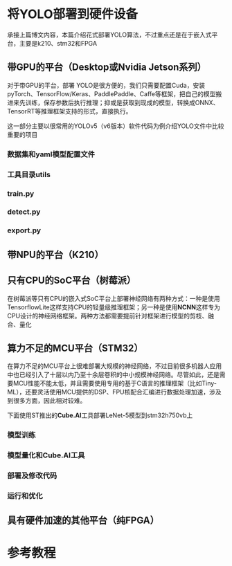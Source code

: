 # 将YOLO部署到硬件设备

承接上篇博文内容，本篇介绍花式部署YOLO算法，不过重点还是在于嵌入式平台，主要是k210、stm32和FPGA

## 带GPU的平台（Desktop或Nvidia Jetson系列）

对于带GPU的平台，部署 YOLO是很方便的，我们只需要配置Cuda，安装pyTorch、TensorFlow/Keras、PaddlePaddle、Caffe等框架，把自己的模型搬进来先训练，保存参数后执行推理；抑或是获取到现成的模型，转换成ONNX、TensorRT等推理框架支持的形式，直接执行。

这一部分主要以很常用的YOLOv5（v6版本）软件代码为例介绍YOLO文件中比较重要的项目

### 数据集和yaml模型配置文件







### 工具目录utils

















### train.py

















### detect.py















### export.py







## 带NPU的平台（K210）



















## 只有CPU的SoC平台（树莓派）

在树莓派等只有CPU的嵌入式SoC平台上部署神经网络有两种方式：一种是使用TensorflowLite这样支持CPU的轻量级推理框架；另一种是使用**NCNN**这样专为CPU设计的神经网络框架。两种方法都需要提前针对框架进行模型的剪枝、融合、量化















## 算力不足的MCU平台（STM32）

在算力不足的MCU平台上很难部署大规模的神经网络，不过目前很多机器人应用中也已经引入了十层以内乃至十余层卷积的中小规模神经网络。尽管如此，还是需要MCU性能不能太低，并且需要使用专用的基于C语言的推理框架（比如Tiny-ML），还要灵活使用MCU提供的DSP、FPU核配合汇编进行数据处理加速，涉及到很多方面，因此相对较难。

下面使用ST推出的**Cube.AI**工具部署LeNet-5模型到stm32h750vb上

### 模型训练







### 模型量化和Cube.AI工具









### 部署及修改代码











### 运行和优化









## 具有硬件加速的其他平台（纯FPGA）















# 参考教程



